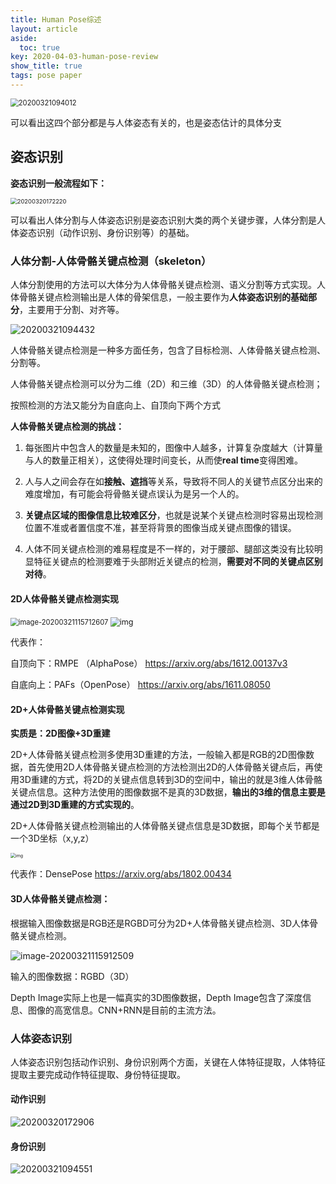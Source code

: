 ```yaml
---
title: Human Pose综述
layout: article
aside:
  toc: true
key: 2020-04-03-human-pose-review
show_title: true
tags: pose paper
---
```


<img src="https://raw.githubusercontent.com/JinluZhang1126/PublicPic/master/Pic/20200321094012.png" alt="20200321094012" style="zoom: 80%;" />

可以看出这四个部分都是与人体姿态有关的，也是姿态估计的具体分支
<!--more-->
## 姿态识别

**姿态识别一般流程如下：**

<img src="http://jinluzhang.site/PublicPic/Pic/20200320172220.png" alt="20200320172220" style="zoom: 67%;" />

可以看出人体分割与人体姿态识别是姿态识别大类的两个关键步骤，人体分割是人体姿态识别（动作识别、身份识别等）的基础。

### 人体分割-人体骨骼关键点检测（skeleton）

人体分割使用的方法可以大体分为人体骨骼关键点检测、语义分割等方式实现。人体骨骼关键点检测输出是人体的骨架信息，一般主要作为**人体姿态识别的基础部分**，主要用于分割、对齐等。

<img src="https://raw.githubusercontent.com/JinluZhang1126/PublicPic/master/Pic/20200321094432.png" alt="20200321094432" />

人体骨骼关键点检测是一种多方面任务，包含了目标检测、人体骨骼关键点检测、分割等。

人体骨骼关键点检测可以分为二维（2D）和三维（3D）的人体骨骼关键点检测；

按照检测的方法又能分为自底向上、自顶向下两个方式

**人体骨骼关键点检测的挑战：**

1. 每张图片中包含人的数量是未知的，图像中人越多，计算复杂度越大（计算量与人的数量正相关），这使得处理时间变长，从而使**real time**变得困难。

2. 人与人之间会存在如**接触、遮挡**等关系，导致将不同人的关键节点区分出来的难度增加，有可能会将骨骼关键点误认为是另一个人的。

3. **关键点区域的图像信息比较难区分**，也就是说某个关键点检测时容易出现检测位置不准或者置信度不准，甚至将背景的图像当成关键点图像的错误。

4. 人体不同关键点检测的难易程度是不一样的，对于腰部、腿部这类没有比较明显特征关键点的检测要难于头部附近关键点的检测，**需要对不同的关键点区别对待**。

#### **2D人体骨骼关键点检测实现**

<img src="https://raw.githubusercontent.com/JinluZhang1126/PublicPic/master/Pic/image-20200321115712607-1584763108036.png" alt="image-20200321115712607" style="zoom:80%;" />

<img src="https://raw.githubusercontent.com/JinluZhang1126/PublicPic/master/Pic/640.jpg" alt="img" style="zoom:90%;" />

代表作：

自顶向下：RMPE （AlphaPose） https://arxiv.org/abs/1612.00137v3  

自底向上：PAFs（OpenPose） https://arxiv.org/abs/1611.08050

#### **2D+人体骨骼关键点检测实现**

**实质是：2D图像+3D重建**

2D+人体骨骼关键点检测多使用3D重建的方法，一般输入都是RGB的2D图像数据，首先使用2D人体骨骼关键点检测的方法检测出2D的人体骨骼关键点后，再使用3D重建的方式，将2D的关键点信息转到3D的空间中，输出的就是3维人体骨骼关键点信息。这种方法使用的图像数据不是真的3D数据，**输出的3维的信息主要是通过2D到3D重建的方式实现的**。

2D+人体骨骼关键点检测输出的人体骨骼关键点信息是3D数据，即每个关节都是一个3D坐标（x,y,z）

<img src="https://raw.githubusercontent.com/JinluZhang1126/PublicPic/master/Pic/640-1584764809340.webp" alt="img" style="zoom: 50%;" />

代表作：DensePose https://arxiv.org/abs/1802.00434

#### **3D人体骨骼关键点检测：**

根据输入图像数据是RGB还是RGBD可分为2D+人体骨骼关键点检测、3D人体骨骼关键点检测。

![image-20200321115912509](https://raw.githubusercontent.com/JinluZhang1126/PublicPic/master/Pic/image-20200321115912509.png)

输入的图像数据：RGBD（3D）

Depth Image实际上也是一幅真实的3D图像数据，Depth Image包含了深度信息、图像的高宽信息。CNN+RNN是目前的主流方法。

### 人体姿态识别

人体姿态识别包括动作识别、身份识别两个方面，关键在人体特征提取，人体特征提取主要完成动作特征提取、身份特征提取。

#### 动作识别

<img src="https://raw.githubusercontent.com/JinluZhang1126/PublicPic/master/Pic/20200320172906.png" alt="20200320172906" />

#### 身份识别

<img src="https://raw.githubusercontent.com/JinluZhang1126/PublicPic/master/Pic/20200321094551.png" alt="20200321094551" />